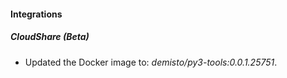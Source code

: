 
#### Integrations
##### CloudShare (Beta)
- Updated the Docker image to: *demisto/py3-tools:0.0.1.25751*.